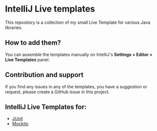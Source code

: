 # IntelliJ Live templates

This repository is a collection of my small Live Template for various Java libraries.

## How to add them?

You can assemble the templates manually on IntelliJ's **Settings > Editor > Live Templates** panel.

## Contribution and support

If you find any issues in any of the templates, you have a suggestion or request, please create a GitHub issue in this project.

## IntelliJ Live Templates for:

* [JUnit][1]
* [Mockito][2]

[1]: templates/junit.md
[2]: templates/mockito.md
